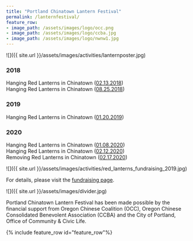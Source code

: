 ```yaml
---
title: "Portland Chinatown Lantern Festival"
permalink: /lanternfestival/
feature_row:
- image_path: /assets/images/logo/occ.png
- image_path: /assets/images/logo/ccba.jpg
- image_path: /assets/images/logo/nwnw1.jpg
---
```


![]({{ site.url }}/assets/images/activities/lanternposter.jpg)

### 2018

Hanging Red Lanterns in Chinatown ([02.13.2018](http://pdxchinese.org/chinatown/newyear/2018-02-13-red_lanterns_in_chinatown_2018/))  
Hanging Red Lanterns in Chinatown ([08.25.2018](http://pdxchinese.org/chinatown/newyear/2018-08-26-lanterns-at-chinatown-midautumn-2018/))  

### 2019

Hanging Red Lanterns in Chinatown ([01.20.2019](http://pdxchinese.org/chinatown/newyear/2019-01-20-red_lanterns_in_chinatown_2019/))

### 2020

Hanging Red Lanterns in Chinatown ([01.08.2020](http://pdxchinese.org/chinatown/newyear/2020-01-09-chinatown_lantern_festival_2020a/))  
Hanging Red Lanterns in Chinatown ([02.12.2020](http://pdxchinese.org/chinatown/newyear/2020-01-12-chinatown_lantern_festival_2020b/))  
Removing Red Lanterns in Chinatown ([02.17.2020](http://pdxchinese.org/chinatown/newyear/lanterns_street_sweeping_photos/))  

![]({{ site.url }}/assets/images/activities/red_lanterns_fundraising_2019.jpg)

For details, please visit the [fundraising page](http://pdxchinese.org/chinatown/newyear/2019-09-lantern_fundraising/).

![]({{ site.url }}/assets/images/divider.jpg)

Portland Chinatown Lantern Festival has been made possible by the financial support from Oregon Chinese Coalition (OCC), Oregon Chinese Consolidated Benevolent Association (CCBA) and the City of Portland, Office of Community & Civic Life.

{% include feature_row id="feature_row"%}
